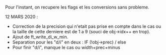 Pour l'instant, on recupere les flags et les conversions sans probleme.


12 MARS 2020 : 
- Correction de la precision qui n'etait pas prise en compte dans le cas ou
	la taille de cette derniere est de 1 a 9 (souci de obj->idx++ en trop).
- Ajout de ft_write_di_w_min.
- Separation pour les "d/i" en deux : IF (!obj->prec) / else
- Pour finir "d/i", manque le cas ou width+prec+minus

